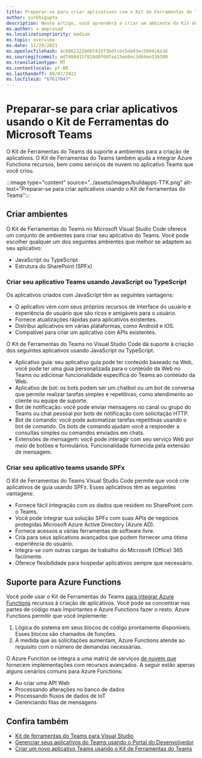 ```yaml
---
title: Preparar-se para criar aplicativos com o Kit de Ferramentas do Teams
author: surbhigupta
description: Neste artigo, você aprenderá a criar um ambiente do Kit de Ferramentas do Teams e gerenciar o aplicativo no Portal do Desenvolvedor
ms.author: v-amprasad
ms.localizationpriority: medium
ms.topic: overview
ms.date: 11/29/2021
ms.openlocfilehash: 4c6862322b007433f3bdfcdc5da93ec5069c6a36
ms.sourcegitcommit: ed7488415f814d0f60faa15ee8ec3d64ee336380
ms.translationtype: MT
ms.contentlocale: pt-BR
ms.lasthandoff: 09/07/2022
ms.locfileid: "67617047"
---
```

# <a name="prepare-to-build-apps-using-microsoft-teams-toolkit"></a>Preparar-se para criar aplicativos usando o Kit de Ferramentas do Microsoft Teams

O Kit de Ferramentas do Teams dá suporte a ambientes para a criação de aplicativos. O Kit de Ferramentas do Teams também ajuda a integrar Azure Functions recursos, bem como serviços de nuvem no aplicativo Teams que você criou.

:::image type="content" source="../assets/images/buildapps-TTK.png" alt-text="Preparar-se para criar aplicativos usando o Kit de Ferramentas do Teams":::

## <a name="build-environments"></a>Criar ambientes

O Kit de Ferramentas do Teams no Microsoft Visual Studio Code oferece um conjunto de ambientes para criar seu aplicativo do Teams. Você pode escolher qualquer um dos seguintes ambientes que melhor se adaptem ao seu aplicativo:

* JavaScript ou TypeScript
* Estrutura do SharePoint (SPFx)

### <a name="create-your-teams-app-using-javascript-or-typescript"></a>Criar seu aplicativo Teams usando JavaScript ou TypeScript

Os aplicativos criados com JavaScript têm as seguintes vantagens:

* O aplicativo vem com seus próprios recursos de interface do usuário e experiência do usuário que são ricos e amigáveis para o usuário.
* Fornece atualizações rápidas para aplicativos existentes.
* Distribui aplicativos em várias plataformas, como Android e iOS.
* Compatível para criar um aplicativo com APIs existentes.

O Kit de Ferramentas do Teams no Visual Studio Code dá suporte à criação dos seguintes aplicativos usando JavaScript ou TypeScript:

* Aplicativo guia: seu aplicativo guia pode ter conteúdo baseado na Web, você pode ter uma guia personalizada para o conteúdo da Web no Teams ou adicionar funcionalidade específica do Teams ao conteúdo da Web.
* Aplicativo de bot: os bots podem ser um chatbot ou um bot de conversa que permite realizar tarefas simples e repetitivas, como atendimento ao cliente ou equipe de suporte.
* Bot de notificação: você pode enviar mensagens no canal ou grupo do Teams ou chat pessoal por bots de notificação com solicitação HTTP.
* Bot de comando: você pode automatizar tarefas repetitivas usando o bot de comando. Os bots de comando ajudam você a responder a consultas simples ou comandos enviados em chats.
* Extensões de mensagem: você pode interagir com seu serviço Web por meio de botões e formulários. Funcionalidade fornecida pela extensão de mensagem.

### <a name="create-your-teams-app-using-spfx"></a>Criar seu aplicativo teams usando SPFx

O Kit de Ferramentas do Teams Visual Studio Code permite que você crie aplicativos de guia usando SPFx. Esses aplicativos têm as seguintes vantagens:

* Fornece fácil integração com os dados que residem no SharePoint com o Teams.
* Você pode integrar sua solução SPFx com suas APIs de negócios protegidas Microsoft Azure Active Directory (Azure AD).
* Fornece acessos a várias ferramentas de software livre.
* Cria para seus aplicativos avançados que podem fornecer uma ótima experiência do usuário.
* Integra-se com outras cargas de trabalho do Microsoft (Office) 365 facilmente.
* Oferece flexibilidade para hospedar aplicativos sempre que necessário.

## <a name="support-for-azure-functions"></a>Suporte para Azure Functions

Você pode usar o Kit de Ferramentas do Teams [para integrar Azure Functions](/azure/azure-functions/functions-overview) recursos à criação de aplicativos. Você pode se concentrar nas partes de código mais importantes e Azure Functions fazer o resto.
Azure Functions permitir que você implemente:

1. Lógica do sistema em seus blocos de código prontamente disponíveis. Esses blocos são chamados de funções.
1. À medida que as solicitações aumentam, Azure Functions atende ao requisito com o número de demandas necessárias.

O Azure Function se integra a uma matriz de serviços [de nuvem que](add-resource.md#types-of-cloud-resources) fornecem implementações com recursos avançados. A seguir estão apenas alguns cenários comuns para Azure Functions:

* Ao criar uma API Web
* Processando alterações no banco de dados
* Processando fluxos de dados de IoT
* Gerenciando filas de mensagens

## <a name="see-also"></a>Confira também

* [Kit de ferramentas do Teams para Visual Studio](visual-studio-overview.md)
* [Gerenciar seus aplicativos do Teams usando o Portal do Desenvolvedor](../concepts/build-and-test/teams-developer-portal.md)
* [Criar um novo aplicativo Teams usando o Kit de Ferramentas do Teams](create-new-project.md)
